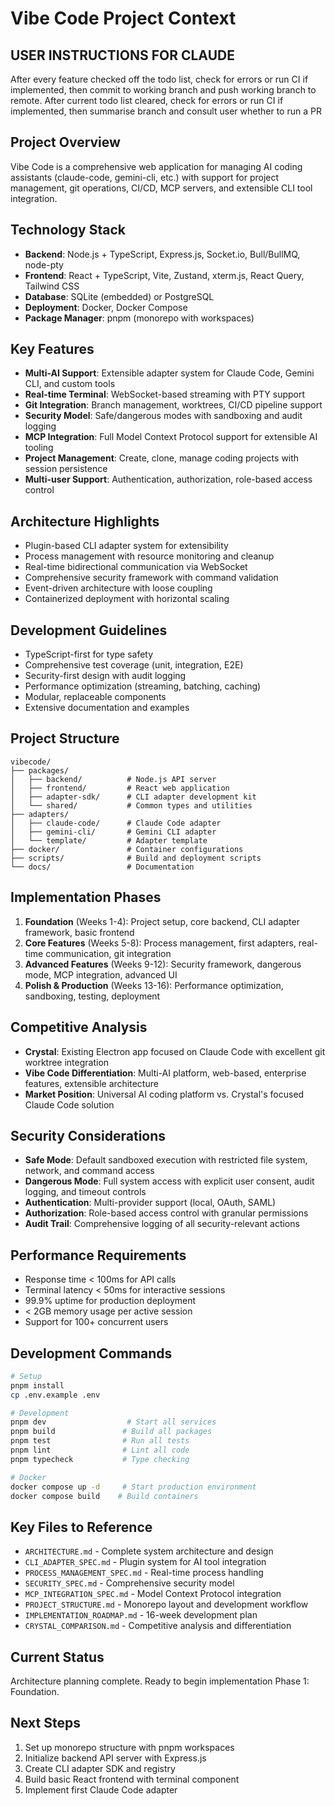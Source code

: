 # Vibe Code Project Context

## USER INSTRUCTIONS FOR CLAUDE
After every feature checked off the todo list, check for errors or run CI if implemented, then commit to working branch and push working branch to remote. 
After current todo list cleared, check for errors or run CI if implemented, then summarise branch and consult user whether to run a PR

## Project Overview
Vibe Code is a comprehensive web application for managing AI coding assistants (claude-code, gemini-cli, etc.) with support for project management, git operations, CI/CD, MCP servers, and extensible CLI tool integration.

## Technology Stack
- **Backend**: Node.js + TypeScript, Express.js, Socket.io, Bull/BullMQ, node-pty
- **Frontend**: React + TypeScript, Vite, Zustand, xterm.js, React Query, Tailwind CSS
- **Database**: SQLite (embedded) or PostgreSQL
- **Deployment**: Docker, Docker Compose
- **Package Manager**: pnpm (monorepo with workspaces)

## Key Features
- **Multi-AI Support**: Extensible adapter system for Claude Code, Gemini CLI, and custom tools
- **Real-time Terminal**: WebSocket-based streaming with PTY support
- **Git Integration**: Branch management, worktrees, CI/CD pipeline support
- **Security Model**: Safe/dangerous modes with sandboxing and audit logging
- **MCP Integration**: Full Model Context Protocol support for extensible AI tooling
- **Project Management**: Create, clone, manage coding projects with session persistence
- **Multi-user Support**: Authentication, authorization, role-based access control

## Architecture Highlights
- Plugin-based CLI adapter system for extensibility
- Process management with resource monitoring and cleanup
- Real-time bidirectional communication via WebSocket
- Comprehensive security framework with command validation
- Event-driven architecture with loose coupling
- Containerized deployment with horizontal scaling

## Development Guidelines
- TypeScript-first for type safety
- Comprehensive test coverage (unit, integration, E2E)
- Security-first design with audit logging
- Performance optimization (streaming, batching, caching)
- Modular, replaceable components
- Extensive documentation and examples

## Project Structure
```
vibecode/
├── packages/
│   ├── backend/          # Node.js API server
│   ├── frontend/         # React web application
│   ├── adapter-sdk/      # CLI adapter development kit
│   └── shared/           # Common types and utilities
├── adapters/
│   ├── claude-code/      # Claude Code adapter
│   ├── gemini-cli/       # Gemini CLI adapter
│   └── template/         # Adapter template
├── docker/               # Container configurations
├── scripts/              # Build and deployment scripts
└── docs/                 # Documentation
```

## Implementation Phases
1. **Foundation** (Weeks 1-4): Project setup, core backend, CLI adapter framework, basic frontend
2. **Core Features** (Weeks 5-8): Process management, first adapters, real-time communication, git integration
3. **Advanced Features** (Weeks 9-12): Security framework, dangerous mode, MCP integration, advanced UI
4. **Polish & Production** (Weeks 13-16): Performance optimization, sandboxing, testing, deployment

## Competitive Analysis
- **Crystal**: Existing Electron app focused on Claude Code with excellent git worktree integration
- **Vibe Code Differentiation**: Multi-AI platform, web-based, enterprise features, extensible architecture
- **Market Position**: Universal AI coding platform vs. Crystal's focused Claude Code solution

## Security Considerations
- **Safe Mode**: Default sandboxed execution with restricted file system, network, and command access
- **Dangerous Mode**: Full system access with explicit user consent, audit logging, and timeout controls
- **Authentication**: Multi-provider support (local, OAuth, SAML)
- **Authorization**: Role-based access control with granular permissions
- **Audit Trail**: Comprehensive logging of all security-relevant actions

## Performance Requirements
- Response time < 100ms for API calls
- Terminal latency < 50ms for interactive sessions
- 99.9% uptime for production deployment
- < 2GB memory usage per active session
- Support for 100+ concurrent users

## Development Commands
```bash
# Setup
pnpm install
cp .env.example .env

# Development
pnpm dev                  # Start all services
pnpm build               # Build all packages
pnpm test                # Run all tests
pnpm lint                # Lint all code
pnpm typecheck           # Type checking

# Docker
docker compose up -d     # Start production environment
docker compose build    # Build containers
```

## Key Files to Reference
- `ARCHITECTURE.md` - Complete system architecture and design
- `CLI_ADAPTER_SPEC.md` - Plugin system for AI tool integration
- `PROCESS_MANAGEMENT_SPEC.md` - Real-time process handling
- `SECURITY_SPEC.md` - Comprehensive security model
- `MCP_INTEGRATION_SPEC.md` - Model Context Protocol integration
- `PROJECT_STRUCTURE.md` - Monorepo layout and development workflow
- `IMPLEMENTATION_ROADMAP.md` - 16-week development plan
- `CRYSTAL_COMPARISON.md` - Competitive analysis and differentiation

## Current Status
Architecture planning complete. Ready to begin implementation Phase 1: Foundation.

## Next Steps
1. Set up monorepo structure with pnpm workspaces
2. Initialize backend API server with Express.js
3. Create CLI adapter SDK and registry
4. Build basic React frontend with terminal component
5. Implement first Claude Code adapter